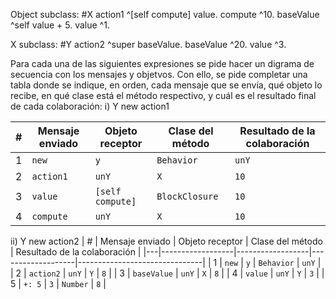 Object subclass: #X
    action1
        ^[self compute] value.
    compute
        ^10.
    baseValue
        ^self value + 5.
    value
        ^1.

X subclass: #Y
    action2
        ^super baseValue.
    baseValue
        ^20.
    value
        ^3.

Para cada una de las siguientes expresiones se pide hacer un digrama de secuencia con los mensajes y
objetvos. Con ello, se pide completar una tabla donde se indique, en orden, cada mensaje que se envía, qué
objeto lo recibe, en qué clase está el método respectivo, y cuál es el resultado final de cada colaboración:
i) Y new action1

| # | Mensaje enviado | Objeto receptor  | Clase del método  | Resultado de la colaboración |
|---|------------------|------------------|--------------------|-------------------------------|
| 1 | `new`            | `y`              | `Behavior`         | `unY`                         |
| 2 | `action1`        | `unY`            | `X`                | `10`                          |
| 3 | `value`          | `[self compute]` | `BlockClosure`     | `10`                          |
| 4 | `compute`        | `unY`            | `X`                | `10`                          |

ii) Y new action2
| # | Mensaje enviado | Objeto receptor | Clase del método | Resultado de la colaboración |
|---|------------------|------------------|-------------------|-------------------------------|
| 1 | `new`            | `y`              | `Behavior`        | `unY`                         |
| 2 | `action2`        | `unY`            | `Y`               | `8`                           |
| 3 | `baseValue`      | `unY`            | `X`               | `8`                           |
| 4 | `value`          | `unY`            | `Y`               | `3`                           |
| 5 | `+: 5`           | `3`              | `Number`          | `8`                           |
